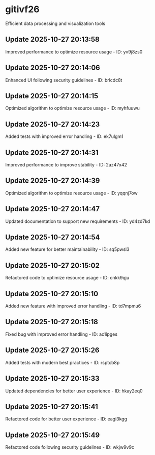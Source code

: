 # gitivf26
Efficient data processing and visualization tools

## Update 2025-10-27 20:13:58
Improved performance to optimize resource usage - ID: yv9j8zs0


## Update 2025-10-27 20:14:06
Enhanced UI following security guidelines - ID: brlcdc8t


## Update 2025-10-27 20:14:15
Optimized algorithm to optimize resource usage - ID: myhfuuwu


## Update 2025-10-27 20:14:23
Added tests with improved error handling - ID: ek7ulgm1


## Update 2025-10-27 20:14:31
Improved performance to improve stability - ID: 2az47x42


## Update 2025-10-27 20:14:39
Optimized algorithm to optimize resource usage - ID: yqqnj7ow


## Update 2025-10-27 20:14:47
Updated documentation to support new requirements - ID: yd4zd7kd


## Update 2025-10-27 20:14:54
Added new feature for better maintainability - ID: sq5pwsl3


## Update 2025-10-27 20:15:02
Refactored code to optimize resource usage - ID: cnkk9qju


## Update 2025-10-27 20:15:10
Added new feature with improved error handling - ID: td7mpmu6


## Update 2025-10-27 20:15:18
Fixed bug with improved error handling - ID: ac1ipges


## Update 2025-10-27 20:15:26
Added tests with modern best practices - ID: rsptcb8p


## Update 2025-10-27 20:15:33
Updated dependencies for better user experience - ID: hkay2eq0


## Update 2025-10-27 20:15:41
Refactored code for better user experience - ID: eagi3kgg


## Update 2025-10-27 20:15:49
Refactored code following security guidelines - ID: wkjw9v9c

